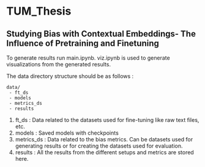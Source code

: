 # TUM_Thesis
## Studying Bias with Contextual Embeddings- The Influence of Pretraining and Finetuning


To generate results run main.ipynb.
viz.ipynb is used to generate visualizations from the generated results.

The data directory structure should be as follows : 

```
data/
 - ft_ds
 - models
 - metrics_ds
 - results

```

1. ft_ds : Data related to the datasets used for fine-tuning like raw text files, etc.
2. models : Saved models with checkpoints
3. metrics_ds : Data related to the bias metrics. Can be datasets used for generating results or for creating the datasets used for evaluation.
4. results : All the results from the different setups and metrics are stored here.



